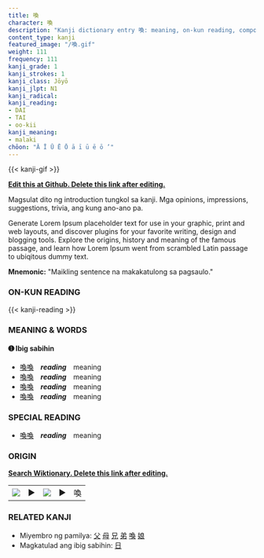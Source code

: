```yaml
---
title: 喚
character: 喚
description: "Kanji dictionary entry 喚: meaning, on-kun reading, compounds, origin, related kanji"
content_type: kanji
featured_image: "/喚.gif"
weight: 111
frequency: 111
kanji_grade: 1
kanji_strokes: 1
kanji_class: Jōyō
kanji_jlpt: N1
kanji_radical: 
kanji_reading: 
- DAI
- TAI
- oo-kii
kanji_meaning:
- malaki
chōon: "Ā Ī Ū Ē Ō ā ī ū ē ō ’"
---
```

[//]: # (Don't edit the line below. Kanji animated GIF code is automatically generated.)
{{< kanji-gif >}}

[//]: # (Edit below this line.)

**[Edit this at Github. Delete this link after editing.](https://github.com/tim0g/tim/tree/main/content/kanji/喚/index.md)**

Magsulat dito ng introduction tungkol sa kanji. Mga opinions, impressions, suggestions, trivia, ang kung ano-ano pa.

Generate Lorem Ipsum placeholder text for use in your graphic, print and web layouts, and discover plugins for your favorite writing, design and blogging tools. Explore the origins, history and meaning of the famous passage, and learn how Lorem Ipsum went from scrambled Latin passage to ubiqitous dummy text.
 
**Mnemonic:** "Maikling sentence na makakatulong sa pagsaulo."

### ON-KUN READING

[//]: # (Don't edit the line below. ON-KUN READING code is automatically generated.)
{{< kanji-reading >}}

### MEANING & WORDS

#### ➊ **Ibig sabihin**
  - [喚](../喚)[喚](../喚)　***reading***　meaning
  - [喚](../喚)[喚](../喚)　***reading***　meaning
  - [喚](../喚)[喚](../喚)　***reading***　meaning
  - [喚](../喚)[喚](../喚)　***reading***　meaning

### SPECIAL READING
  - [喚](../喚)[喚](../喚)　***reading***　meaning

### ORIGIN

**[Search Wiktionary. Delete this link after editing.](https://wiktionary.org/wiki/喚)**
<table class="kanji-table"><tr><td>
<img src="60px-喚-bronze.svg.png">
</td><td>▶</td><td>
<img src="60px-喚-oracle.svg.png">
</td><td>▶</td>
<td class="kanji-origin">喚</td>
</tr></table>

### RELATED KANJI
- Miyembro ng pamilya: [父](../父) [母](../母) [兄](../兄) [弟](../弟) [喚](../喚) [娘](../娘)
- Magkatulad ang ibig sabihin: [日](../日)
